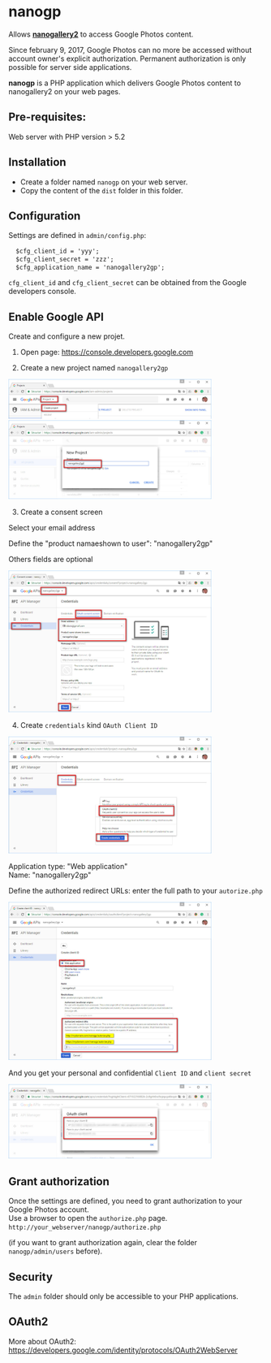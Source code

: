 # nanogp

Allows <b>[nanogallery2](https://github.com/nanostudio-org/nanogallery2)</b> to access Google Photos content.  

Since february 9, 2017, Google Photos can no more be accessed without account owner's explicit authorization.
Permanent authorization is only possible for server side applications.

<b>nanogp</b> is a PHP application which delivers Google Photos content to nanogallery2 on your web pages.


## Pre-requisites:
Web server with PHP version > 5.2


## Installation  

- Create a folder named `nanogp` on your web server.
- Copy the content of the `dist` folder in this folder.
  
  
## Configuration  

Settings are defined in `admin/config.php`:
  
```
  $cfg_client_id = 'yyy';
  $cfg_client_secret = 'zzz';
  $cfg_application_name = 'nanogallery2gp';
```
  
`cfg_client_id` and `cfg_client_secret` can be obtained from the Google developers console.  
  
## Enable Google API  
  
Create and configure a new projet.  
  
1) Open page: https://console.developers.google.com  
  
2) Create a new project named `nanogallery2gp`  
  
<img src="img/google_api_console1.jpg?raw=true" alt="step 1" style="max-width:400px;"/>
  
<img src="img/google_api_console2.jpg?raw=true" alt="step 2" style="max-width:400px;"/>
  
3) Create a consent screen  
  
Select your email address  
  
Define the "product namaeshown to user": "nanogallery2gp"  
  
Others fields are optional  
  
<img src="img/google_api_console3.jpg?raw=true" alt="step 3" style="max-width:400px;"/>
  
4) Create `credentials` kind `OAuth Client ID`  
    
<img src="img/google_api_console4.jpg?raw=true" alt="step 4" style="max-width:400px;"/>
  
Application type: "Web application"  
Name: "nanogallery2gp"  

Define the authorized redirect URLs: enter the full path to your `autorize.php`  
  
<img src="img/google_api_console5.jpg?raw=true" alt="step 5" style="max-width:400px;"/>
  
And you get your personal and confidential `Client ID` and `client secret`  
  
<img src="img/google_api_console6.jpg?raw=true" alt="step 6" style="max-width:400px;"/>
  

## Grant authorization

Once the settings are defined, you need to grant authorization to your Google Photos account.  
Use a browser to open the `authorize.php` page.  
`http://your_webserver/nanogp/authorize.php`  
  
(if you want to grant authorization again, clear the folder `nanogp/admin/users` before).

## Security  

The `admin` folder should only be accessible to your PHP applications.  

  
## OAuth2
More about OAuth2: https://developers.google.com/identity/protocols/OAuth2WebServer
